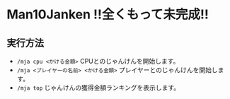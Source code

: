 # Man10Janken !!全くもって未完成!!
## 実行方法
- `/mja cpu <かける金額>` CPUとのじゃんけんを開始します。
- `/mja <プレイヤーの名前> <かける金額>` プレイヤーとのじゃんけんを開始します。
- `/mja top` じゃんけんの獲得金額ランキングを表示します。
